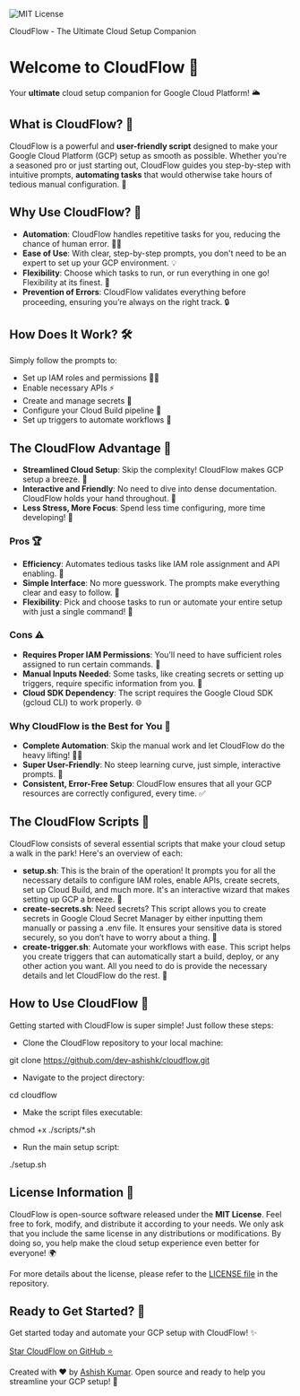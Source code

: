 ![MIT License](https://img.shields.io/badge/License-MIT-green.svg)


CloudFlow - The Ultimate Cloud Setup Companion

Welcome to CloudFlow 🚀
=======================

Your **ultimate** cloud setup companion for Google Cloud Platform! 🌥️

What is CloudFlow? 🤔
---------------------

CloudFlow is a powerful and **user-friendly script** designed to make your Google Cloud Platform (GCP) setup as smooth as possible. Whether you're a seasoned pro or just starting out, CloudFlow guides you step-by-step with intuitive prompts, **automating tasks** that would otherwise take hours of tedious manual configuration. 🌟

Why Use CloudFlow? 🌈
---------------------

*   **Automation**: CloudFlow handles repetitive tasks for you, reducing the chance of human error. 🧑‍💻
*   **Ease of Use**: With clear, step-by-step prompts, you don't need to be an expert to set up your GCP environment. 💡
*   **Flexibility**: Choose which tasks to run, or run everything in one go! Flexibility at its finest. 🔄
*   **Prevention of Errors**: CloudFlow validates everything before proceeding, ensuring you’re always on the right track. 🔒

How Does It Work? 🛠️
---------------------

Simply follow the prompts to:

*   Set up IAM roles and permissions 👩‍💼
*   Enable necessary APIs ⚡
*   Create and manage secrets 🔑
*   Configure your Cloud Build pipeline 🔄
*   Set up triggers to automate workflows 🔔

The CloudFlow Advantage 🌟
--------------------------

*   **Streamlined Cloud Setup**: Skip the complexity! CloudFlow makes GCP setup a breeze. 💨
*   **Interactive and Friendly**: No need to dive into dense documentation. CloudFlow holds your hand throughout. 🤝
*   **Less Stress, More Focus**: Spend less time configuring, more time developing! 🎉

### Pros 🏆

*   **Efficiency**: Automates tedious tasks like IAM role assignment and API enabling. 🔧
*   **Simple Interface**: No more guesswork. The prompts make everything clear and easy to follow. 🧠
*   **Flexibility**: Pick and choose tasks to run or automate your entire setup with just a single command! 🧳

### Cons ⚠️

*   **Requires Proper IAM Permissions**: You’ll need to have sufficient roles assigned to run certain commands. 🔑
*   **Manual Inputs Needed**: Some tasks, like creating secrets or setting up triggers, require specific information from you. 💬
*   **Cloud SDK Dependency**: The script requires the Google Cloud SDK (gcloud CLI) to work properly. 🌐

### Why CloudFlow is the Best for You 💖

*   **Complete Automation**: Skip the manual work and let CloudFlow do the heavy lifting! 🏋️‍♂️
*   **Super User-Friendly**: No steep learning curve, just simple, interactive prompts. 📲
*   **Consistent, Error-Free Setup**: CloudFlow ensures that all your GCP resources are correctly configured, every time. ✅

The CloudFlow Scripts 📝
------------------------

CloudFlow consists of several essential scripts that make your cloud setup a walk in the park! Here's an overview of each:

*   **setup.sh**: This is the brain of the operation! It prompts you for all the necessary details to configure IAM roles, enable APIs, create secrets, set up Cloud Build, and much more. It's an interactive wizard that makes setting up GCP a breeze. 🎩
*   **create-secrets.sh**: Need secrets? This script allows you to create secrets in Google Cloud Secret Manager by either inputting them manually or passing a .env file. It ensures your sensitive data is stored securely, so you don’t have to worry about a thing. 🔑
*   **create-trigger.sh**: Automate your workflows with ease. This script helps you create triggers that can automatically start a build, deploy, or any other action you want. All you need to do is provide the necessary details and let CloudFlow do the rest. 🔄

How to Use CloudFlow 🚀
-----------------------

Getting started with CloudFlow is super simple! Just follow these steps:

*   Clone the CloudFlow repository to your local machine:

git clone https://github.com/dev-ashishk/cloudflow.git
        

*   Navigate to the project directory:

cd cloudflow
        

*   Make the script files executable:

chmod +x ./scripts/\*.sh
        

*   Run the main setup script:

./setup.sh

License Information 📜
----------------------

CloudFlow is open-source software released under the **MIT License**. Feel free to fork, modify, and distribute it according to your needs. We only ask that you include the same license in any distributions or modifications. By doing so, you help make the cloud setup experience even better for everyone! 🌍

For more details about the license, please refer to the [LICENSE file](LICENSE) in the repository.

Ready to Get Started? 🚀
------------------------

Get started today and automate your GCP setup with CloudFlow! ✨

[Star CloudFlow on GitHub ⭐](https://github.com/dev-ashishk/cloudflow)

Created with ❤️ by [Ashish Kumar](https://www.linkedin.com/in/ashishkumar17/). Open source and ready to help you streamline your GCP setup! 🌟
